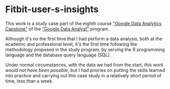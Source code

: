 # Fitbit-user-s-insights
This work is a study case part of the eighth course ["Google Data Analytics Capstone"](https://www.coursera.org/learn/google-data-analytics-capstone) of the ["Google Data Analyst"](https://www.coursera.org/professional-certificates/google-data-analytics) program. 

Although it's no the first time that I had perform a data analysis, both at the academic and professional level, it's the first time following the methodology proposed in the study program, by serving the R programming language and the database query language (SQL).

Under normal circumstances, with the data we had from the start, _this work would not have been possible_, but I had priories on putting the skills learned into practice and carrying out this case study in a relatively short period of time, less than a week.


